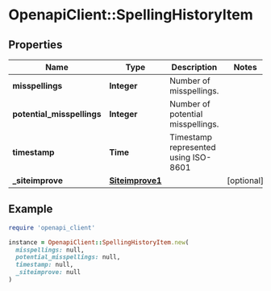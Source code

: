 # OpenapiClient::SpellingHistoryItem

## Properties

| Name | Type | Description | Notes |
| ---- | ---- | ----------- | ----- |
| **misspellings** | **Integer** | Number of misspellings. |  |
| **potential_misspellings** | **Integer** | Number of potential misspellings. |  |
| **timestamp** | **Time** | Timestamp represented using ISO-8601 |  |
| **_siteimprove** | [**Siteimprove1**](Siteimprove1.md) |  | [optional] |

## Example

```ruby
require 'openapi_client'

instance = OpenapiClient::SpellingHistoryItem.new(
  misspellings: null,
  potential_misspellings: null,
  timestamp: null,
  _siteimprove: null
)
```

